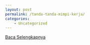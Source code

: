 ```yaml
---
layout: post
permalink: /tanda-tanda-mimpi-kerja/
categories:
    - Uncategorized
---
```


[Baca Selengkapnya](/05)